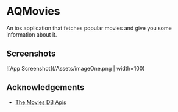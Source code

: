 
# AQMovies

An ios application that fetches popular movies and give you some information about it.


## Screenshots

![App Screenshot](/Assets/imageOne.png | width=100)


## Acknowledgements

 - [The Movies DB Apis](https://www.themoviedb.org)

